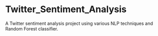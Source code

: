 # Twitter_Sentiment_Analysis

A Twitter sentiment analysis project using various NLP techniques and Random Forest classifier.
